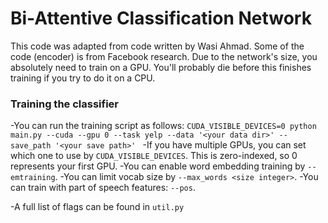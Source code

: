 # Bi-Attentive Classification Network

This code was adapted from code written by Wasi Ahmad. Some of the code (encoder) is from Facebook research. Due to the network's size, you absolutely need to train on a GPU. You'll probably die before this finishes training if you try to do it on a CPU.

### Training the classifier 
-You can run the training script as follows:
```CUDA_VISIBLE_DEVICES=0 python main.py --cuda --gpu 0 --task yelp --data '<your data dir>' --save_path '<your save path>' ```
-If you have multiple GPUs, you can set which one to use by ```CUDA_VISIBLE_DEVICES```. This is zero-indexed, so 0 represents your first GPU. 
-You can enable word embedding training by ```--emtraining```.
-You can limit vocab size by ```--max_words <size integer>```.
-You can train with part of speech features: ```--pos```.

-A full list of flags can be found in ```util.py```



